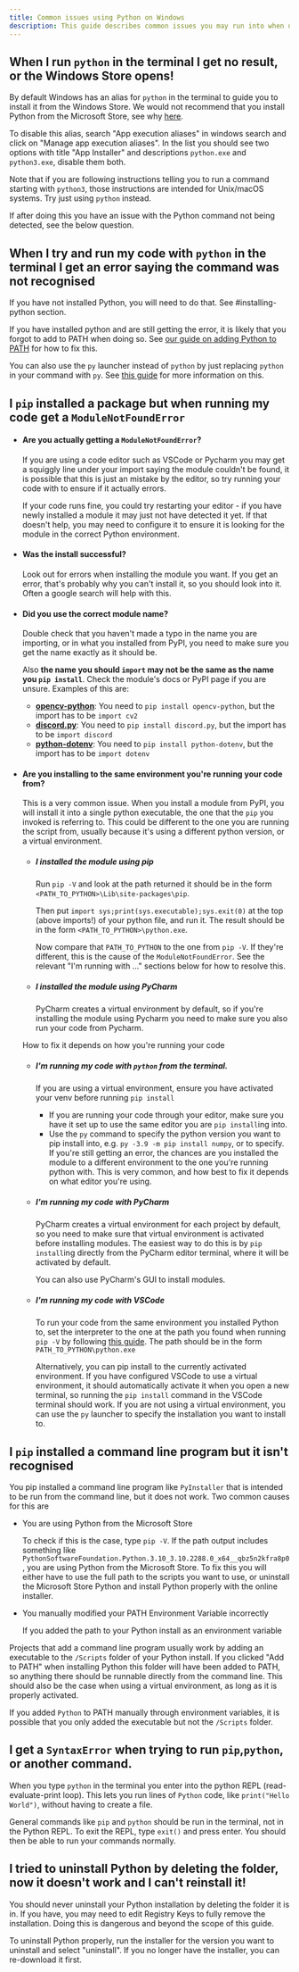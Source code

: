 ```yaml
---
title: Common issues using Python on Windows
description: This guide describes common issues you may run into when using Python on Windows and how to fix them.
---
```


## When I run `python` in the terminal I get no result, or the Windows Store opens!

By default Windows has an alias for `python` in the terminal to guide you to install it from the Windows Store. We would not recommend that you install Python from the Microsoft Store, see why [here](./microsoft-store.md).

To disable this alias, search "App execution aliases" in windows search and click on "Manage app execution aliases". In the list you should see two options with title "App Installer" and descriptions `python.exe` and `python3.exe`, disable them both.

Note that if you are following instructions telling you to run a command starting with `python3`, those instructions are intended for Unix/macOS systems. Try just using `python` instead.

If after doing this you have an issue with the Python command not being detected, see the below question.

## When I try and run my code with `python` in the terminal I get an error saying the command was not recognised

If you have not installed Python, you will need to do that. See #installing-python section.

If you have installed python and are still getting the error, it is likely that you forgot to add to PATH when doing so. See [our guide on adding Python to PATH](./python-on-windows.md#changing-path) for how to fix this.

You can also use the `py` launcher instead of `python` by just replacing `python` in your command with `py`. See [this guide](./python-on-windows.md#the-py-launcher) for more information on this.

## I `pip` installed a package but when running my code get a `ModuleNotFoundError`

* #### Are you actually getting a `ModuleNotFoundError`?

    If you are using a code editor such as VSCode or Pycharm you may get a squiggly line under your import saying the module couldn't be found, it is possible that this is just an mistake by the editor, so try running your code with to ensure if it actually errors.

    If your code runs fine, you could try restarting your editor - if you have newly installed a module it may just not have detected it yet. If that doesn't help, you may need to configure it to ensure it is looking for the module in the correct Python environment.

* #### Was the install successful?

    Look out for errors when installing the module you want. If you get an error, that's probably why you can't install it, so you should look into it. Often a google search will help with this.


* #### Did you use the correct module name?

    Double check that you haven't made a typo in the name you are importing, or in what you installed from PyPI, you need to make sure you get the name exactly as it should be.

    Also **the name you should `import` may not be the same as the name you `pip install`**. Check the module's docs or PyPI page if you are unsure.
    Examples of this are:

    * [**opencv-python**](https://pypi.org/project/opencv-python/): You need to `pip install opencv-python`, but the import has to be `import cv2`
    * [**discord.py**](https://pypi.org/project/discord.py/): You need to `pip install discord.py`, but the import has to be `import discord`
    * [**python-dotenv**](https://pypi.org/project/python-dotenv/): You need to `pip install python-dotenv`, but the import has to be `import dotenv`


* #### Are you installing to the same environment you're running your code from?

    This is a very common issue. When you install a module from PyPI, you will install it into a single python executable, the one that the `pip` you invoked is referring to. This could be different to the one you are running the script from, usually because it's using a different python version, or a virtual environment.

    * ##### I installed the module using pip

        Run `pip -V` and look at the path returned it should be in the form `<PATH_TO_PYTHON>\Lib\site-packages\pip`.

        Then put `import sys;print(sys.executable);sys.exit(0)` at the top (above imports!) of your python file, and run it. The result should be in the form `<PATH_TO_PYTHON>\python.exe`.

        Now compare that `PATH_TO_PYTHON` to the one from `pip -V`. If they're different, this is the cause of the `ModuleNotFoundError`. See the relevant "I'm running with ..." sections below for how to resolve this.

    * ##### I installed the module using PyCharm

        PyCharm creates a virtual environment by default, so if you're installing the module using Pycharm you need to make sure you also run your code from Pycharm.

    How to fix it depends on how you're running your code

    * ##### I'm running my code with `python` from the terminal.

        If you are using a virtual environment, ensure you have activated your venv before running `pip install`

        * If you are running your code through your editor, make sure you have it set up to use the same editor you are `pip install`ing into.
        * Use the `py` command to specify the python version you want to pip install into, e.g. `py -3.9 -m pip install numpy`, or to specify.
        If you're still getting an error, the chances are you installed the module to a different environment to the one you're running python with. This is very common, and how best to fix it depends on what editor you're using.

    * ##### I'm running my code with PyCharm

        PyCharm creates a virtual environment for each project by default, so you need to make sure that virtual environment is activated before installing modules. The easiest way to do this is by `pip install`ing directly from the PyCharm editor terminal, where it will be activated by default.

        You can also use PyCharm's GUI to install modules.

    * ##### I'm running my code with VSCode

        To run your code from the same environment you installed Python to, set the interpreter to the one at the path you found when running `pip -V` by following [this guide](https://code.visualstudio.com/docs/python/environments#_select-and-activate-an-environment). The path should be in the form `PATH_TO_PYTHON\python.exe`

        Alternatively, you can pip install to the currently activated environment. If you have configured VSCode to use a virtual environment, it should automatically activate it when you open a new terminal, so running the `pip install` command in the VSCode terminal should work. If you are not using a virtual environment, you can use the `py` launcher to specify the installation you want to install to.

## I `pip` installed a command line program but it isn't recognised

You pip installed a command line program like `PyInstaller` that is intended to be run from the command line, but it does not work. Two common causes for this are

* You are using Python from the Microsoft Store

    To check if this is the case, type `pip -V`. If the path output includes something like `PythonSoftwareFoundation.Python.3.10_3.10.2288.0_x64__qbz5n2kfra8p0`, you are using Python from the Microsoft Store. To fix this you will either have to use the full path to the scripts you want to use, or uninstall the Microsoft Store Python and install Python properly with the online installer.

* You manually modified your PATH Environment Variable incorrectly

    If you added the path to your Python install as an environment variable

Projects that add a command line program usually work by adding an executable to the `/Scripts` folder of your Python install. If you clicked "Add to PATH" when installing Python this folder will have been added to PATH, so anything there should be runnable directly from the command line. This should also be the case when using a virtual environment, as long as it is properly activated.

If you added `Python` to PATH manually through environment variables, it is possible that you only added the executable but not the `/Scripts` folder.

## I get a `SyntaxError` when trying to run `pip`,`python`, or another command.

When you type `python` in the terminal you enter into the python REPL (read-evaluate-print loop). This lets you run lines of `Python` code, like `print("Hello World")`, without having to create a file.

General commands like `pip` and `python` should be run in the terminal, not in the Python REPL. To exit the REPL, type `exit()` and press enter. You should then be able to run your commands normally.

## I tried to uninstall Python by deleting the folder, now it doesn't work and I can't reinstall it!

You should never uninstall your Python installation by deleting the folder it is in. If you have, you may need to edit Registry Keys to fully remove the installation. Doing this is dangerous and beyond the scope of this guide.

To uninstall Python properly, run the installer for the version you want to uninstall and select "uninstall". If you no longer have the installer, you can re-download it first.
